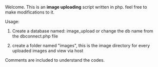 Welcome.
This is an <b>image uploading</b> script written in php. feel free to make modifications to it.

Usage:
1) Create a database named: image_upload
or change the db name from the dbconnect.php file

2) create a folder named "images", this is the image directory for every uploaded images
and view via host

Comments are included to understand the codes.